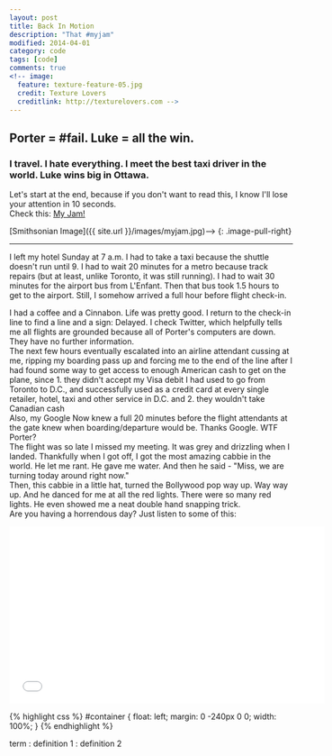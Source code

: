 ```yaml
---
layout: post
title: Back In Motion
description: "That #myjam"
modified: 2014-04-01
category: code
tags: [code]
comments: true
<!-- image:
  feature: texture-feature-05.jpg
  credit: Texture Lovers
  creditlink: http://texturelovers.com -->
---
```


## Porter = #fail. Luke = all the win.

### I travel. I hate everything. I meet the best taxi driver in the world. Luke wins big in Ottawa. 

Let's start at the end, because if you don't want to read this, I know I'll lose your attention in 10 seconds.
<br />
Check this: 
<a href="http://myjam.co" target="_blank">My Jam!</a>
<br />

[Smithsonian Image]({{ site.url }}/images/myjam.jpg)-->
{: .image-pull-right}
<br />
<hr />
I left my hotel Sunday at 7 a.m. I had to take a taxi because the shuttle doesn't run until 9. I had to wait 20 minutes for a metro because track repairs (but at least, unlike Toronto, it was still running). I had to wait 30 minutes for the airport bus from L'Enfant. Then that bus took 1.5 hours to get to the airport. Still, I somehow arrived a full hour before flight check-in.

I had a coffee and a Cinnabon. Life was pretty good. I return to the check-in line to find a line and a sign: Delayed. I check Twitter, which helpfully tells me all flights are grounded because all of Porter's computers are down. They have no further information.
<br />
The next few hours eventually escalated into an airline attendant cussing at me, ripping my boarding pass up and forcing me to the end of the line after I had found some way to get access to enough American cash to get on the plane, since 1. they didn't accept my Visa debit I had used to go from Toronto to D.C., and successfully used as a credit card at every single retailer, hotel, taxi and other service in D.C. and 2. they wouldn't take Canadian cash
<br />
Also, my Google Now knew a full 20 minutes before the flight attendants at the gate knew when boarding/departure would be. Thanks Google. WTF Porter?
<br />
The flight was so late I missed my meeting. It was grey and drizzling when I landed. Thankfully when I got off, I got the most amazing cabbie in the world. He let me rant. He gave me water. And then he said - "Miss, we are turning today around right now."
<br />
Then, this cabbie in a little hat, turned the Bollywood pop way up. Way way up. And he danced for me at all the red lights. There were so many red lights. He even showed me a neat double hand snapping trick.
<br />
Are you having a horrendous day? Just listen to some of this:
<iframe width="560" height="315" src="//www.youtube.com/watch?v=TT0APvQfS-A" frameborder="0"> </iframe>


{% highlight css %}
#container {
  float: left;
  margin: 0 -240px 0 0;
  width: 100%;
}
{% endhighlight %}

term
: definition 1
: definition 2